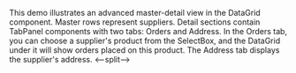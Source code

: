 This demo illustrates an advanced master-detail view in the DataGrid component. Master rows represent suppliers. Detail sections contain TabPanel components with two tabs: Orders and Address. In the Orders tab, you can choose a supplier's product from the SelectBox, and the DataGrid under it will show orders placed on this product. The Address tab displays the supplier's address.
<--split-->